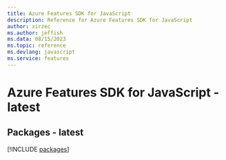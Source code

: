 ```yaml
---
title: Azure Features SDK for JavaScript
description: Reference for Azure Features SDK for JavaScript
author: xirzec
ms.author: jeffish
ms.data: 08/15/2023
ms.topic: reference
ms.devlang: javascript
ms.service: features
---
```

# Azure Features SDK for JavaScript - latest
## Packages - latest
[!INCLUDE [packages](features-index.md)]